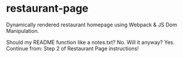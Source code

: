 # restaurant-page
Dynamically rendered restaurant homepage using Webpack &amp; JS Dom Manipulation.

Should my README function like a notes.txt? No. Will it anyway? Yes. Continue from:
    Step 2 of Restaurant Page instructions! 